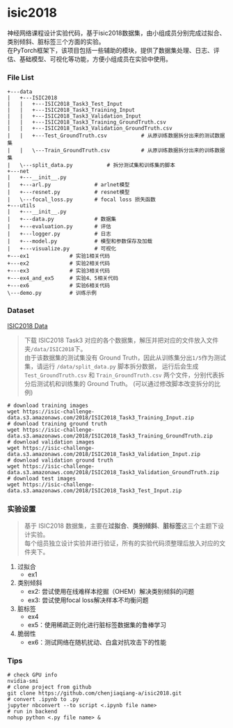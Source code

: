 # isic2018

神经网络课程设计实验代码，基于isic2018数据集，由小组成员分别完成过拟合、类别倾斜、脏标签三个方面的实验。<br/>
在PyTorch框架下，该项目包括一些辅助的模块，提供了数据集处理、日志、评估、基础模型、可视化等功能，方便小组成员在实验中使用。

### File List

```
+---data
|   +---ISIC2018
|   |   +---ISIC2018_Task3_Test_Input
|   |   +---ISIC2018_Task3_Training_Input
|   |   +---ISIC2018_Task3_Validation_Input
|   |   +---ISIC2018_Task3_Training_GroundTruth.csv
|   |   +---ISIC2018_Task3_Validation_GroundTruth.csv
|   |   +---Test_GroundTruth.csv           # 从原训练数据拆分出来的测试数据集
|   |   \---Train_GroundTruth.csv          # 从原训练数据拆分出来的训练数据集
|   \---split_data.py           # 拆分测试集和训练集的脚本
+---net
|   +---__init__.py
|   +---arl.py              # arlnet模型
|   +---resnet.py           # resnet模型
|   \---focal_loss.py       # focal loss 损失函数
+---utils
|   +---__init__.py
|   +---data.py             # 数据集
|   +---evaluation.py       # 评估
|   +---logger.py           # 日志
|   +---model.py            # 模型和参数保存及加载
|   +---visualize.py        # 可视化
+---ex1     		# 实验1相关代码
+---ex2     		# 实验2相关代码
+---ex3     		# 实验3相关代码
+---ex4_and_ex5		# 实验4、5相关代码
+---ex6     		# 实验6相关代码
\---demo.py			# 训练示例
```

### Dataset

[ISIC2018 Data](https://challenge.isic-archive.com/data/)

> 下载 ISIC2018 Task3 对应的各个数据集，解压并把对应的文件放入文件夹`/data/ISIC2018`下。<br/>
> 由于该数据集的测试集没有 Ground Truth，因此从训练集分出`1/5`作为测试集，请运行 `/data/split_data.py` 脚本拆分数据，
> 运行后会生成 `Test_GroundTruth.csv` 和 `Train_GroundTruth.csv` 两个文件，分别代表拆分后测试机和训练集的 Ground Truth。
> (可以通过修改脚本改变拆分的比例)

```shell script
# download training images
wget https://isic-challenge-data.s3.amazonaws.com/2018/ISIC2018_Task3_Training_Input.zip
# download training ground truth
wget https://isic-challenge-data.s3.amazonaws.com/2018/ISIC2018_Task3_Training_GroundTruth.zip
# download validation images
wget https://isic-challenge-data.s3.amazonaws.com/2018/ISIC2018_Task3_Validation_Input.zip
# download validation ground truth
wget https://isic-challenge-data.s3.amazonaws.com/2018/ISIC2018_Task3_Validation_GroundTruth.zip
# download test images
wget https://isic-challenge-data.s3.amazonaws.com/2018/ISIC2018_Task3_Test_Input.zip
```

### 实验设置

> 基于 ISIC2018 数据集，主要在**过拟合**、**类别倾斜**、**脏标签**这三个主题下设计实验。<br/>
> 每个组员独立设计实验并进行验证，所有的实验代码须整理后放入对应的文件夹下。

1. 过拟合
   - ex1
2. 类别倾斜
   - ex2: 尝试使用在线难样本挖掘（OHEM）解决类别倾斜的问题
   - ex3: 尝试使用focal loss解决样本不均衡问题
3. 脏标签
   - ex4
   - ex5：使用稀疏正则化进行脏标签数据集的鲁棒学习
4. 脆弱性
   - ex6：测试网络在随机扰动、白盒对抗攻击下的性能

### Tips

```shell script
# check GPU info
nvidia-smi
# clone project from github
git clone https://github.com/chenjiaqiang-a/isic2018.git
# convert .ipynb to .py
jupyter nbconvert --to script <.ipynb file name>
# run in backend
nohup python <.py file name> &
```